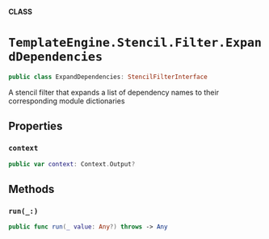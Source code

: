 **CLASS**

# `TemplateEngine.Stencil.Filter.ExpandDependencies`

```swift
public class ExpandDependencies: StencilFilterInterface
```

A stencil filter that expands a list of dependency names to their corresponding module dictionaries

## Properties
### `context`

```swift
public var context: Context.Output?
```

## Methods
### `run(_:)`

```swift
public func run(_ value: Any?) throws -> Any
```
